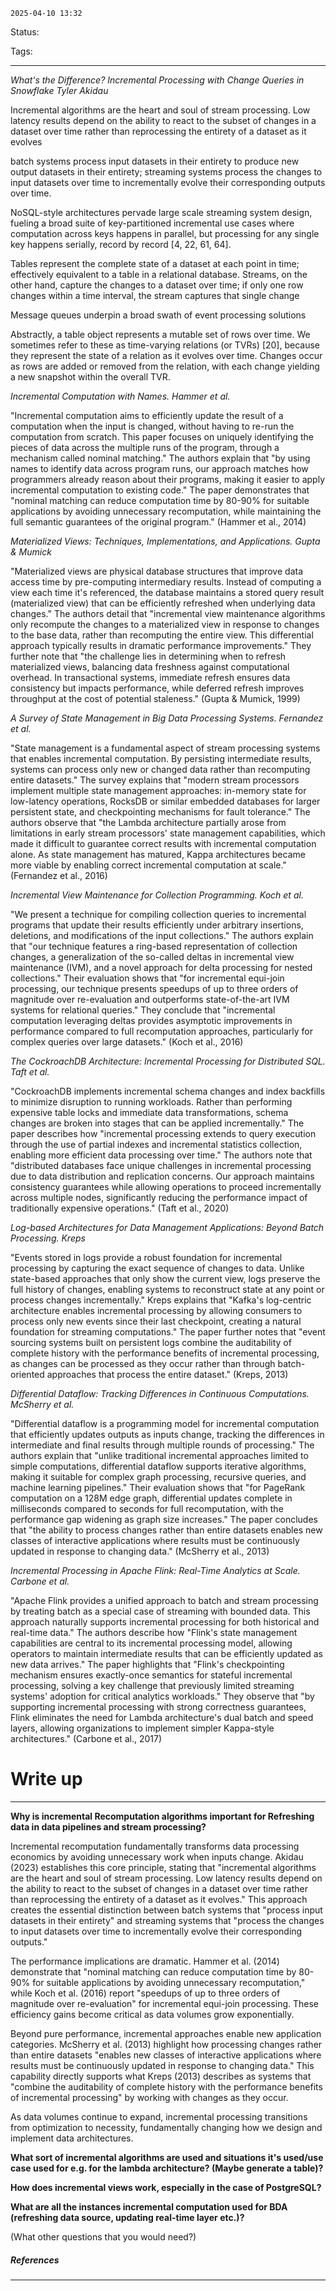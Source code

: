 	2025-04-10 13:32

Status:

Tags:

---

*What's the Difference? Incremental Processing with Change Queries in Snowflake Tyler Akidau*

Incremental algorithms are the heart and soul of stream processing. Low latency results depend on the ability to react to the subset of changes in a dataset over time rather than reprocessing the entirety of a dataset as it evolves


batch systems process input datasets in their entirety to produce new output datasets in their entirety; streaming systems process the changes to input datasets over time to incrementally evolve their corresponding outputs over time.

NoSQL-style architectures pervade large scale streaming system design, fueling a broad suite of key-partitioned incremental use cases where computation across keys happens in parallel, but processing for any single key happens serially, record by record [4, 22, 61, 64].

Tables represent the complete state of a dataset at each point in time; effectively equivalent to a table in a relational database. Streams, on the other hand, capture the changes to a dataset over time; if only one row changes within a time interval, the stream captures that single change

Message queues underpin a broad swath of event processing solutions


Abstractly, a table object represents a mutable set of rows over time. We sometimes refer to these as time-varying relations (or TVRs) [20], because they represent the state of a relation as it evolves over time. Changes occur as rows are added or removed from the relation, with each change yielding a new snapshot within the overall TVR.

_Incremental Computation with Names. Hammer et al._

"Incremental computation aims to efficiently update the result of a computation when the input is changed, without having to re-run the computation from scratch. This paper focuses on uniquely identifying the pieces of data across the multiple runs of the program, through a mechanism called nominal matching." The authors explain that "by using names to identify data across program runs, our approach matches how programmers already reason about their programs, making it easier to apply incremental computation to existing code." The paper demonstrates that "nominal matching can reduce computation time by 80-90% for suitable applications by avoiding unnecessary recomputation, while maintaining the full semantic guarantees of the original program." (Hammer et al., 2014)

_Materialized Views: Techniques, Implementations, and Applications. Gupta & Mumick_

"Materialized views are physical database structures that improve data access time by pre-computing intermediary results. Instead of computing a view each time it's referenced, the database maintains a stored query result (materialized view) that can be efficiently refreshed when underlying data changes." The authors detail that "incremental view maintenance algorithms only recompute the changes to a materialized view in response to changes to the base data, rather than recomputing the entire view. This differential approach typically results in dramatic performance improvements." They further note that "the challenge lies in determining when to refresh materialized views, balancing data freshness against computational overhead. In transactional systems, immediate refresh ensures data consistency but impacts performance, while deferred refresh improves throughput at the cost of potential staleness." (Gupta & Mumick, 1999)

_A Survey of State Management in Big Data Processing Systems. Fernandez et al._

"State management is a fundamental aspect of stream processing systems that enables incremental computation. By persisting intermediate results, systems can process only new or changed data rather than recomputing entire datasets." The survey explains that "modern stream processors implement multiple state management approaches: in-memory state for low-latency operations, RocksDB or similar embedded databases for larger persistent state, and checkpointing mechanisms for fault tolerance." The authors observe that "the Lambda architecture partially arose from limitations in early stream processors' state management capabilities, which made it difficult to guarantee correct results with incremental computation alone. As state management has matured, Kappa architectures became more viable by enabling correct incremental computation at scale." (Fernandez et al., 2016)

_Incremental View Maintenance for Collection Programming. Koch et al._

"We present a technique for compiling collection queries to incremental programs that update their results efficiently under arbitrary insertions, deletions, and modifications of the input collections." The authors explain that "our technique features a ring-based representation of collection changes, a generalization of the so-called deltas in incremental view maintenance (IVM), and a novel approach for delta processing for nested collections." Their evaluation shows that "for incremental equi-join processing, our technique presents speedups of up to three orders of magnitude over re-evaluation and outperforms state-of-the-art IVM systems for relational queries." They conclude that "incremental computation leveraging deltas provides asymptotic improvements in performance compared to full recomputation approaches, particularly for complex queries over large datasets." (Koch et al., 2016)

_The CockroachDB Architecture: Incremental Processing for Distributed SQL. Taft et al._

"CockroachDB implements incremental schema changes and index backfills to minimize disruption to running workloads. Rather than performing expensive table locks and immediate data transformations, schema changes are broken into stages that can be applied incrementally." The paper describes how "incremental processing extends to query execution through the use of partial indexes and incremental statistics collection, enabling more efficient data processing over time." The authors note that "distributed databases face unique challenges in incremental processing due to data distribution and replication concerns. Our approach maintains consistency guarantees while allowing operations to proceed incrementally across multiple nodes, significantly reducing the performance impact of traditionally expensive operations." (Taft et al., 2020)

_Log-based Architectures for Data Management Applications: Beyond Batch Processing. Kreps_

"Events stored in logs provide a robust foundation for incremental processing by capturing the exact sequence of changes to data. Unlike state-based approaches that only show the current view, logs preserve the full history of changes, enabling systems to reconstruct state at any point or process changes incrementally." Kreps explains that "Kafka's log-centric architecture enables incremental processing by allowing consumers to process only new events since their last checkpoint, creating a natural foundation for streaming computations." The paper further notes that "event sourcing systems built on persistent logs combine the auditability of complete history with the performance benefits of incremental processing, as changes can be processed as they occur rather than through batch-oriented approaches that process the entire dataset." (Kreps, 2013)

_Differential Dataflow: Tracking Differences in Continuous Computations. McSherry et al._

"Differential dataflow is a programming model for incremental computation that efficiently updates outputs as inputs change, tracking the differences in intermediate and final results through multiple rounds of processing." The authors explain that "unlike traditional incremental approaches limited to simple computations, differential dataflow supports iterative algorithms, making it suitable for complex graph processing, recursive queries, and machine learning pipelines." Their evaluation shows that "for PageRank computation on a 128M edge graph, differential updates complete in milliseconds compared to seconds for full recomputation, with the performance gap widening as graph size increases." The paper concludes that "the ability to process changes rather than entire datasets enables new classes of interactive applications where results must be continuously updated in response to changing data." (McSherry et al., 2013)

_Incremental Processing in Apache Flink: Real-Time Analytics at Scale. Carbone et al._

"Apache Flink provides a unified approach to batch and stream processing by treating batch as a special case of streaming with bounded data. This approach naturally supports incremental processing for both historical and real-time data." The authors describe how "Flink's state management capabilities are central to its incremental processing model, allowing operators to maintain intermediate results that can be efficiently updated as new data arrives." The paper highlights that "Flink's checkpointing mechanism ensures exactly-once semantics for stateful incremental processing, solving a key challenge that previously limited streaming systems' adoption for critical analytics workloads." They observe that "by supporting incremental processing with strong correctness guarantees, Flink eliminates the need for Lambda architecture's dual batch and speed layers, allowing organizations to implement simpler Kappa-style architectures." (Carbone et al., 2017)


# Write up
---

**Why is incremental Recomputation algorithms important for Refreshing data in data pipelines and stream processing?**

Incremental recomputation fundamentally transforms data processing economics by avoiding unnecessary work when inputs change. Akidau (2023) establishes this core principle, stating that "incremental algorithms are the heart and soul of stream processing. Low latency results depend on the ability to react to the subset of changes in a dataset over time rather than reprocessing the entirety of a dataset as it evolves." This approach creates the essential distinction between batch systems that "process input datasets in their entirety" and streaming systems that "process the changes to input datasets over time to incrementally evolve their corresponding outputs."

The performance implications are dramatic. Hammer et al. (2014) demonstrate that "nominal matching can reduce computation time by 80-90% for suitable applications by avoiding unnecessary recomputation," while Koch et al. (2016) report "speedups of up to three orders of magnitude over re-evaluation" for incremental equi-join processing. These efficiency gains become critical as data volumes grow exponentially.

Beyond pure performance, incremental approaches enable new application categories. McSherry et al. (2013) highlight how processing changes rather than entire datasets "enables new classes of interactive applications where results must be continuously updated in response to changing data." This capability directly supports what Kreps (2013) describes as systems that "combine the auditability of complete history with the performance benefits of incremental processing" by working with changes as they occur.

As data volumes continue to expand, incremental processing transitions from optimization to necessity, fundamentally changing how we design and implement data architectures.

**What sort of incremental algorithms are used and situations it's used/use case used for e.g. for the lambda architecture? (Maybe generate a table)?**

**How does incremental views work, especially in the case of PostgreSQL?**

**What are all the instances incremental computation used for BDA (refreshing data source, updating real-time layer etc.)?**

(What other questions that you would need?)


##### References
----
